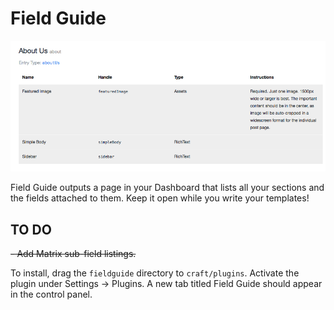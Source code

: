 # Field Guide

![Field Guide screenshot](screenshot.png)

Field Guide outputs a page in your Dashboard that lists all your sections and the fields attached to them. Keep it open while you write your templates!

TO DO
-----

~~- Add Matrix sub-field listings.~~

To install, drag the `fieldguide` directory to `craft/plugins`. Activate the plugin under Settings →  Plugins. A new tab titled Field Guide should appear in the control panel.

